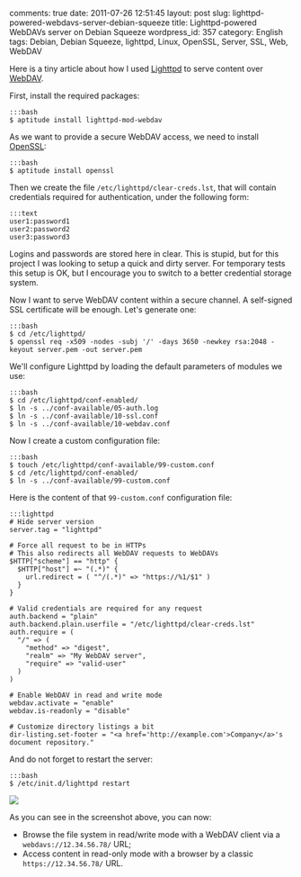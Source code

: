 comments: true
date: 2011-07-26 12:51:45
layout: post
slug: lighttpd-powered-webdavs-server-debian-squeeze
title: Lighttpd-powered WebDAVs server on Debian Squeeze
wordpress_id: 357
category: English
tags: Debian, Debian Squeeze, lighttpd, Linux, OpenSSL, Server, SSL, Web, WebDAV

Here is a tiny article about how I used [Lighttpd](http://www.lighttpd.net) to serve content over [WebDAV](http://wikipedia.org/wiki/WebDAV).

First, install the required packages:

    :::bash
    $ aptitude install lighttpd-mod-webdav

As we want to provide a secure WebDAV access, we need to install [OpenSSL](http://www.openssl.org):

    :::bash
    $ aptitude install openssl

Then we create the file `/etc/lighttpd/clear-creds.lst`, that will contain credentials required for authentication, under the following form:

    :::text
    user1:password1
    user2:password2
    user3:password3

Logins and passwords are stored here in clear. This is stupid, but for this project I was looking to setup a quick and dirty server. For temporary tests this setup is OK, but I encourage you to switch to a better credential storage system.

Now I want to serve WebDAV content within a secure channel. A self-signed SSL certificate will be enough. Let's generate one:

    :::bash
    $ cd /etc/lighttpd/
    $ openssl req -x509 -nodes -subj '/' -days 3650 -newkey rsa:2048 -keyout server.pem -out server.pem

We'll configure Lighttpd by loading the default parameters of modules we use:

    :::bash
    $ cd /etc/lighttpd/conf-enabled/
    $ ln -s ../conf-available/05-auth.log
    $ ln -s ../conf-available/10-ssl.conf
    $ ln -s ../conf-available/10-webdav.conf

Now I create a custom configuration file:

    :::bash
    $ touch /etc/lighttpd/conf-available/99-custom.conf
    $ cd /etc/lighttpd/conf-enabled/
    $ ln -s ../conf-available/99-custom.conf

Here is the content of that `99-custom.conf` configuration file:

    :::lighttpd
    # Hide server version
    server.tag = "lighttpd"

    # Force all request to be in HTTPs
    # This also redirects all WebDAV requests to WebDAVs
    $HTTP["scheme"] == "http" {
      $HTTP["host"] =~ "(.*)" {
        url.redirect = ( "^/(.*)" => "https://%1/$1" )
      }
    }

    # Valid credentials are required for any request
    auth.backend = "plain"
    auth.backend.plain.userfile = "/etc/lighttpd/clear-creds.lst"
    auth.require = (
      "/" => (
        "method" => "digest",
        "realm" => "My WebDAV server",
        "require" => "valid-user"
      )
    )

    # Enable WebDAV in read and write mode
    webdav.activate = "enable"
    webdav.is-readonly = "disable"

    # Customize directory listings a bit
    dir-listing.set-footer = "<a href='http://example.com'>Company</a>'s document repository."

And do not forget to restart the server:

    :::bash
    $ /etc/init.d/lighttpd restart

![](http://kevin.deldycke.com/wp-content/uploads/2011/07/lighttpd-webdav-server.png)

As you can see in the screenshot above, you can now:

  * Browse the file system in read/write mode with a WebDAV client via a `webdavs://12.34.56.78/` URL;
  * Access content in read-only mode with a browser by a classic `https://12.34.56.78/` URL.
